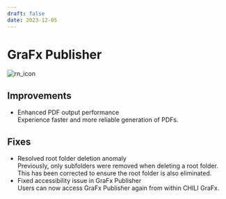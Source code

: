 ```yaml
---
draft: false
date: 2023-12-05
---
```


# GraFx Publisher

![rn_icon](/assets/CHILI_publisher_RGB.svg)

## Improvements

- Enhanced PDF output performance  
Experience faster and more reliable generation of PDFs.

## Fixes

- Resolved root folder deletion anomaly  
Previously, only subfolders were removed when deleting a root folder. This has been corrected to ensure the root folder is also eliminated.
- Fixed accessibility issue in GraFx Publisher  
Users can now access GraFx Publisher again from within CHILI GraFx.
